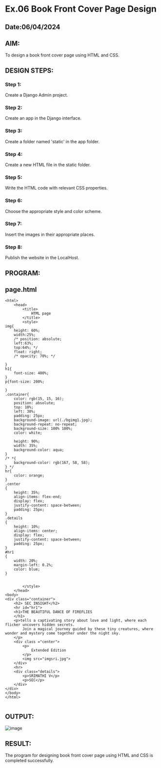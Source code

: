 # Ex.06 Book Front Cover Page Design
## Date:06/04/2024

## AIM:
To design a book front cover page using HTML and CSS.

## DESIGN STEPS:

### Step 1:
Create a Django Admin project.

### Step 2:
Create an app in the Django interface.

### Step 3:
Create a folder named 'static' in the app folder.

### Step 4:
Create a new HTML file in the static folder.

### Step 5:
Write the HTML code with relevant CSS properties.

### Step 6:
Choose the appropriate style and color scheme.

### Step 7:
Insert the images in their appropriate places.

### Step 8:
Publish the website in the LocalHost.

## PROGRAM:
## page.html
```
<html>
    <head>
        <title>
            HTML page
        </title>
        <style>
img{
    height: 60%;
    width:25%;
    /* position: absolute;
    left:63%;
    top:64%; */
    float: right;
    /* opacity: 70%; */

}
h1{
    font-size: 400%;
}
p{font-size: 200%;

}       
.container{
    color: rgb(15, 15, 16);
    position: absolute;
    top: 10%;
    left: 30%;
    padding: 25px;
    background-image: url(./bgimg1.jpg);
    background-repeat: no-repeat;
    background-size: 100% 100%;
    color: white;
 
    height: 90%;
    width: 35%;
    background-color: aqua;
}
/* *{
    background-color: rgb(167, 58, 58);
} */
hr{
    color: orange;
}
.center
{
    height: 35%;
    align-items: flex-end;
    display: flex;
    justify-content: space-between;
    padding: 25px;
}
.details
{
    height: 10%;
    align-items: center;
    display: flex;
    justify-content: space-between;
    padding: 25px;
}
#hr1
{
    width: 20%;
    margin-left: 0.2%;
    color: blue;
}


        </style>
    </head>
<body>
<div class="container">
    <h2> SEC INSIGHT</h2>
    <hr id="hr1">
    <h1>THE BEAUTIFUL DANCE OF FIREFLIES
    </h1>
    <p>tells a captivating story about love and light, where each flicker uncovers hidden secrets. 
        Join a magical journey guided by these tiny creatures, where wonder and mystery come together under the night sky.
    </p>
    <div class ="center">
        <p>
            Extended Edition            
        </p>    
        <img src="imgsri.jpg">
    </div>
    <hr>
    <div class="details">
        <p>SRIMATHI V</p>
        <p>SEC</p>
    </div>    
</div>    
</body>
</html>


```


## OUTPUT:
![image](https://github.com/Srimathi0123/cover/assets/118673240/65a684db-8b8d-4879-ac77-b614f6795d84)






## RESULT:
The program for designing book front cover page using HTML and CSS is completed successfully.
